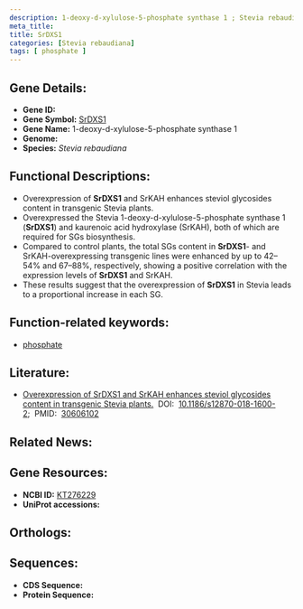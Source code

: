 ```yaml
---
description: 1-deoxy-d-xylulose-5-phosphate synthase 1 ; Stevia rebaudiana
meta_title:
title: SrDXS1
categories: [Stevia rebaudiana]
tags: [ phosphate ]
---
```


## Gene Details:
- **Gene ID:** []()
- **Gene Symbol:** <u>SrDXS1</u>
- **Gene Name:** 1-deoxy-d-xylulose-5-phosphate synthase 1
- **Genome:** []()
- **Species:** *Stevia rebaudiana*

## Functional Descriptions:
   - Overexpression of **SrDXS1** and SrKAH enhances steviol glycosides content in transgenic Stevia plants.
   - Overexpressed the Stevia 1-deoxy-d-xylulose-5-phosphate synthase 1 (**SrDXS1**) and kaurenoic acid hydroxylase (SrKAH), both of which are required for SGs biosynthesis.
   - Compared to control plants, the total SGs content in **SrDXS1**- and SrKAH-overexpressing transgenic lines were enhanced by up to 42–54% and 67–88%, respectively, showing a positive correlation with the expression levels of **SrDXS1** and SrKAH.
   - These results suggest that the overexpression of **SrDXS1** in Stevia leads to a proportional increase in each SG.

## Function-related keywords:
   - [phosphate](/tags/phosphate/)

## Literature:
   - [Overexpression of SrDXS1 and SrKAH enhances steviol glycosides content in transgenic Stevia plants.](https://doi.org/10.1186/s12870-018-1600-2)&nbsp;&nbsp;DOI:&nbsp;&nbsp;[10.1186/s12870-018-1600-2](https://doi.org/10.1186/s12870-018-1600-2);&nbsp;&nbsp;PMID:&nbsp;&nbsp;[30606102](https://pubmed.ncbi.nlm.nih.gov/30606102/)

## Related News:

## Gene Resources:
- **NCBI ID:**  [KT276229](https://www.ncbi.nlm.nih.gov/gene/?term=KT276229)
- **UniProt accessions:**  [](https://www.uniprot.org/uniprotkb//entry)

## Orthologs:

## Sequences:
- **CDS Sequence:**
- **Protein Sequence:**
